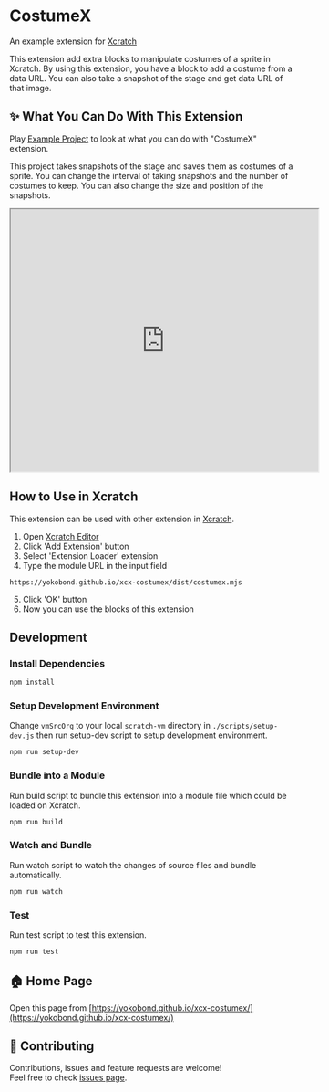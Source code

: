# CostumeX
An example extension for [Xcratch](https://xcratch.github.io/)

This extension add extra blocks to manipulate costumes of a sprite in Xcratch.
By using this extension, you have a block to add a costume from a data URL. You can also take a snapshot of the stage and get data URL of that image. 


## ✨ What You Can Do With This Extension

Play [Example Project](https://xcratch.github.io/editor/#https://yokobond.github.io/xcx-costumex/projects/example.sb3) to look at what you can do with "CostumeX" extension. 

This project takes snapshots of the stage and saves them as costumes of a sprite. You can change the interval of taking snapshots and the number of costumes to keep. You can also change the size and position of the snapshots.

<iframe src="https://xcratch.github.io/editor/player#https://yokobond.github.io/xcx-costumex/projects/example.sb3" width="540px" height="460px"></iframe>


## How to Use in Xcratch

This extension can be used with other extension in [Xcratch](https://xcratch.github.io/). 
1. Open [Xcratch Editor](https://xcratch.github.io/editor)
2. Click 'Add Extension' button
3. Select 'Extension Loader' extension
4. Type the module URL in the input field 
```
https://yokobond.github.io/xcx-costumex/dist/costumex.mjs
```
5. Click 'OK' button
6. Now you can use the blocks of this extension


## Development

### Install Dependencies

```sh
npm install
```

### Setup Development Environment

Change ```vmSrcOrg``` to your local ```scratch-vm``` directory in ```./scripts/setup-dev.js``` then run setup-dev script to setup development environment.

```sh
npm run setup-dev
```

### Bundle into a Module

Run build script to bundle this extension into a module file which could be loaded on Xcratch.

```sh
npm run build
```

### Watch and Bundle

Run watch script to watch the changes of source files and bundle automatically.

```sh
npm run watch
```

### Test

Run test script to test this extension.

```sh
npm run test
```


## 🏠 Home Page

Open this page from [https://yokobond.github.io/xcx-costumex/](https://yokobond.github.io/xcx-costumex/)


## 🤝 Contributing

Contributions, issues and feature requests are welcome!<br />Feel free to check [issues page](https://github.com/yokobond/xcx-costumex/issues). 
